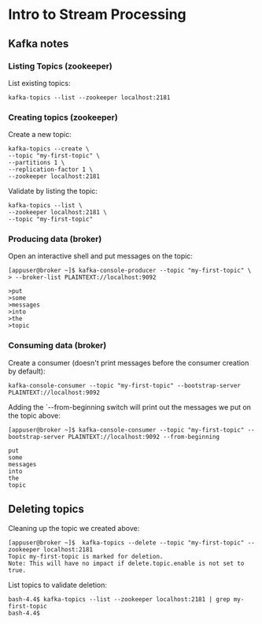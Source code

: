 # Intro to Stream Processing
## Kafka notes

### Listing Topics (zookeeper)
List existing topics:
```
kafka-topics --list --zookeeper localhost:2181
```

### Creating topics (zookeeper)
Create a new topic:
```
kafka-topics --create \
--topic "my-first-topic" \
--partitions 1 \
--replication-factor 1 \
--zookeeper localhost:2181
```

Validate by listing the topic:
```
kafka-topics --list \
--zookeeper localhost:2181 \
--topic "my-first-topic"
```

### Producing data (broker)
Open an interactive shell and put messages on the topic:
```
[appuser@broker ~]$ kafka-console-producer --topic "my-first-topic" \
> --broker-list PLAINTEXT://localhost:9092

>put
>some
>messages
>into
>the
>topic
```

### Consuming data (broker)
Create a consumer (doesn't print messages before the consumer creation by default):
```
kafka-console-consumer --topic "my-first-topic" --bootstrap-server PLAINTEXT://localhost:9092

```

Adding the `--from-beginning switch will print out the messages we put on the topic above:
```
[appuser@broker ~]$ kafka-console-consumer --topic "my-first-topic" --bootstrap-server PLAINTEXT://localhost:9092 --from-beginning

put
some
messages
into
the
topic
```

## Deleting topics
Cleaning up the topic we created above:
```
[appuser@broker ~]$  kafka-topics --delete --topic "my-first-topic" --zookeeper localhost:2181
Topic my-first-topic is marked for deletion.
Note: This will have no impact if delete.topic.enable is not set to true.
```

List topics to validate deletion:
```
bash-4.4$ kafka-topics --list --zookeeper localhost:2181 | grep my-first-topic
bash-4.4$
```